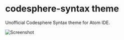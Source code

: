 # codesphere-syntax theme

Unofficial Codesphere Syntax theme for Atom IDE.

![Screenshot](https://i.ibb.co/60hqNGx/Screen-Shot-2021-03-07-at-5-48-47-PM.png)
